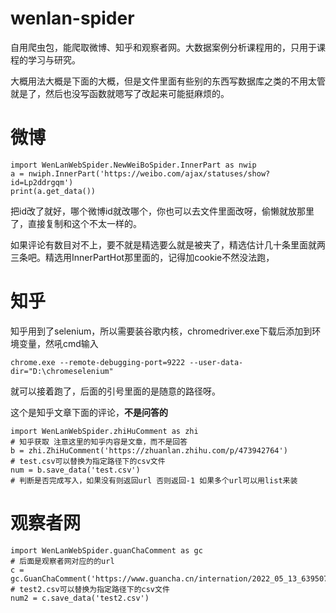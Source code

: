 # wenlan-spider
自用爬虫包，能爬取微博、知乎和观察者网。大数据案例分析课程用的，只用于课程的学习与研究。

大概用法大概是下面的大概，但是文件里面有些别的东西写数据库之类的不用太管就是了，然后也没写函数就嗯写了改起来可能挺麻烦的。
# 微博
```
import WenLanWebSpider.NewWeiBoSpider.InnerPart as nwip
a = nwiph.InnerPart('https://weibo.com/ajax/statuses/show?id=Lp2ddrgqm')
print(a.get_data())
```
把id改了就好，哪个微博id就改哪个，你也可以去文件里面改呀，偷懒就放那里了，直接复制和这个不太一样的。

如果评论有数目对不上，要不就是精选要么就是被夹了，精选估计几十条里面就两三条吧。精选用InnerPartHot那里面的，记得加cookie不然没法跑，

# 知乎

知乎用到了selenium，所以需要装谷歌内核，chromedriver.exe下载后添加到环境变量，然吼cmd输入
```
chrome.exe --remote-debugging-port=9222 --user-data-dir="D:\chromeselenium"
```
就可以接着跑了，后面的引号里面的是随意的路径呀。

这个是知乎文章下面的评论，**不是问答的**

```
import WenLanWebSpider.zhiHuComment as zhi
# 知乎获取 注意这里的知乎内容是文章，而不是回答
b = zhi.ZhiHuComment('https://zhuanlan.zhihu.com/p/473942764')
# test.csv可以替换为指定路径下的csv文件
num = b.save_data('test.csv')
# 判断是否完成写入，如果没有则返回url 否则返回-1 如果多个url可以用list来装
```

# 观察者网
```
import WenLanWebSpider.guanChaComment as gc
# 后面是观察者网对应的的url
c = gc.GuanChaComment('https://www.guancha.cn/internation/2022_05_13_639507.shtml')
# test2.csv可以替换为指定路径下的csv文件
num2 = c.save_data('test2.csv')
```
